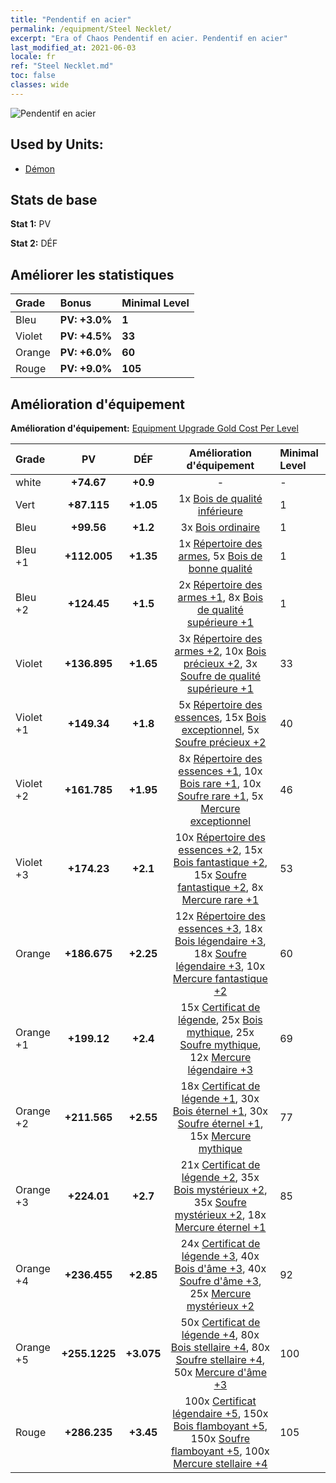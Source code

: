 ```yaml
---
title: "Pendentif en acier"
permalink: /equipment/Steel Necklet/
excerpt: "Era of Chaos Pendentif en acier. Pendentif en acier"
last_modified_at: 2021-06-03
locale: fr
ref: "Steel Necklet.md"
toc: false
classes: wide
---
```


  ![Pendentif en acier](/images/e/e_5042.png)

## Used by Units:

* [Démon](/fr/units/Demon/) 


## Stats de base
 **Stat 1:** PV

 **Stat 2:** DÉF

## Améliorer les statistiques

  |     Grade    |   Bonus | Minimal Level | 
  |:-------------|:--------|:--------------| 
  | Bleu | **PV: +3.0%** | **1** | 
  | Violet | **PV: +4.5%** | **33** | 
  | Orange | **PV: +6.0%** | **60** | 
  | Rouge | **PV: +9.0%** | **105** | 


## Amélioration d'équipement
 **Amélioration d'équipement:** [Equipment Upgrade Gold Cost Per Level](/equipment/EquipmentUpgradeCostPerLevel/) 

  |          Grade      | PV | DÉF | Amélioration d'équipement | Minimal Level |
  |:--------------------|:---------:|:---------:|:----------------:|:--------------|
  | white | **+74.67** | **+0.9** | - | - |
  | Vert | **+87.115** | **+1.05** | 1x [Bois de qualité inférieure](/ItemsFR/mat_1/) | 1 |
  | Bleu | **+99.56** | **+1.2** | 3x [Bois ordinaire](/ItemsFR/mat_7/) | 1 |
  | Bleu +1 | **+112.005** | **+1.35** | 1x [Répertoire des armes](/ItemsFR/mat_18/), 5x [Bois de bonne qualité](/ItemsFR/mat_13/) | 1 |
  | Bleu +2 | **+124.45** | **+1.5** | 2x [Répertoire des armes +1](/ItemsFR/mat_25/), 8x [Bois de qualité supérieure +1](/ItemsFR/mat_20/) | 1 |
  | Violet | **+136.895** | **+1.65** | 3x [Répertoire des armes +2](/ItemsFR/mat_32/), 10x [Bois précieux +2](/ItemsFR/mat_27/), 3x [Soufre de qualité supérieure +1](/ItemsFR/mat_22/) | 33 |
  | Violet +1 | **+149.34** | **+1.8** | 5x [Répertoire des essences](/ItemsFR/mat_39/), 15x [Bois exceptionnel](/ItemsFR/mat_34/), 5x [Soufre précieux +2](/ItemsFR/mat_29/) | 40 |
  | Violet +2 | **+161.785** | **+1.95** | 8x [Répertoire des essences +1](/ItemsFR/mat_46/), 10x [Bois rare +1](/ItemsFR/mat_41/), 10x [Soufre rare +1](/ItemsFR/mat_43/), 5x [Mercure exceptionnel](/ItemsFR/mat_35/) | 46 |
  | Violet +3 | **+174.23** | **+2.1** | 10x [Répertoire des essences +2](/ItemsFR/mat_53/), 15x [Bois fantastique +2](/ItemsFR/mat_48/), 15x [Soufre fantastique +2](/ItemsFR/mat_50/), 8x [Mercure rare +1](/ItemsFR/mat_42/) | 53 |
  | Orange | **+186.675** | **+2.25** | 12x [Répertoire des essences +3](/ItemsFR/mat_60/), 18x [Bois légendaire +3](/ItemsFR/mat_55/), 18x [Soufre légendaire +3](/ItemsFR/mat_57/), 10x [Mercure fantastique +2](/ItemsFR/mat_49/) | 60 |
  | Orange +1 | **+199.12** | **+2.4** | 15x [Certificat de légende](/ItemsFR/mat_67/), 25x [Bois mythique](/ItemsFR/mat_62/), 25x [Soufre mythique](/ItemsFR/mat_64/), 12x [Mercure légendaire +3](/ItemsFR/mat_56/) | 69 |
  | Orange +2 | **+211.565** | **+2.55** | 18x [Certificat de légende +1](/ItemsFR/mat_74/), 30x [Bois éternel +1](/ItemsFR/mat_69/), 30x [Soufre éternel +1](/ItemsFR/mat_71/), 15x [Mercure mythique](/ItemsFR/mat_63/) | 77 |
  | Orange +3 | **+224.01** | **+2.7** | 21x [Certificat de légende +2](/ItemsFR/mat_81/), 35x [Bois mystérieux +2](/ItemsFR/mat_76/), 35x [Soufre mystérieux +2](/ItemsFR/mat_78/), 18x [Mercure éternel +1](/ItemsFR/mat_70/) | 85 |
  | Orange +4 | **+236.455** | **+2.85** | 24x [Certificat de légende +3](/ItemsFR/mat_88/), 40x [Bois d'âme +3](/ItemsFR/mat_83/), 40x [Soufre d'âme +3](/ItemsFR/mat_85/), 25x [Mercure mystérieux +2](/ItemsFR/mat_77/) | 92 |
  | Orange +5 | **+255.1225** | **+3.075** | 50x [Certificat de légende +4](/ItemsFR/mat_95/), 80x [Bois stellaire +4](/ItemsFR/mat_90/), 80x [Soufre stellaire +4](/ItemsFR/mat_92/), 50x [Mercure d'âme +3](/ItemsFR/mat_84/) | 100 |
  | Rouge | **+286.235** | **+3.45** | 100x [Certificat légendaire +5](/ItemsFR/mat_102/), 150x [Bois flamboyant +5](/ItemsFR/mat_97/), 150x [Soufre flamboyant +5](/ItemsFR/mat_99/), 100x [Mercure stellaire +4](/ItemsFR/mat_91/) | 105 |

